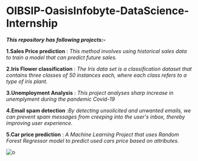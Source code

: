 # OIBSIP-OasisInfobyte-DataScience-Internship
_**This repository has following projects:-**_

**1.Sales Price prediction** : _This method involves using historical sales data to train a model that can predict future sales._

**2.Iris Flower classification** : _The Iris data set is a classification dataset that contains three classes of 50 instances each, where each class refers to a type of iris plant._

**3.Unemployment Analysis** : _This project analyses sharp increase in unemplyment during the pandemic Covid-19_

**4.Email spam detection** :_By detecting unsolicited and unwanted emails, we can prevent spam messages from creeping into the user's inbox, thereby improving user experience._

**5.Car price prediction** : _A Machine Learning Project that uses Random Forest Regressor model to predict used cars price based on attributes._

![o](https://github.com/Ayushi-Gupta-23/OIBSIP-OasisInfobyte-DataScinece-Internship/assets/90610131/28e37576-073b-4c85-9175-7cadf3a3ae94)

